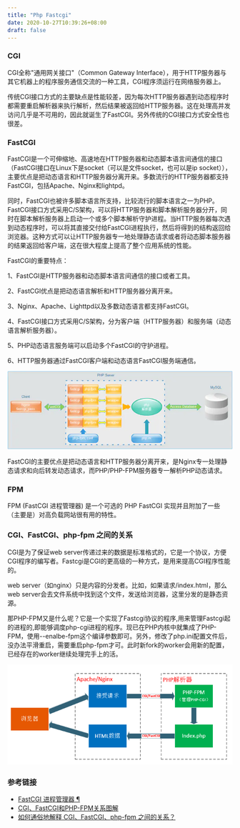 ```yaml
---
title: "Php Fastcgi"
date: 2020-10-27T10:39:26+08:00
draft: false
---
```


### CGI

CGI全称"通用网关接口"（Common Gateway Interface），用于HTTP服务器与其它机器上的程序服务通信交流的一种工具，CGI程序须运行在网络服务器上。

传统CGI接口方式的主要缺点是性能较差，因为每次HTTP服务器遇到动态程序时都需要重启解析器来执行解析，然后结果被返回给HTTP服务器。这在处理高并发访问几乎是不可用的，因此就诞生了FastCGI。另外传统的CGI接口方式安全性也很差。


### FastCGI

FastCGI是一个可伸缩地、高速地在HTTP服务器和动态脚本语言间通信的接口（FastCGI接口在Linux下是socket（可以是文件socket，也可以是ip socket）），主要优点是把动态语言和HTTP服务器分离开来。多数流行的HTTP服务器都支持FastCGI，包括Apache、Nginx和lightpd。

同时，FastCGI也被许多脚本语言所支持，比较流行的脚本语言之一为PHP。FastCGI接口方式采用C/S架构，可以将HTTP服务器和脚本解析服务器分开，同时在脚本解析服务器上启动一个或多个脚本解析守护进程。当HTTP服务器每次遇到动态程序时，可以将其直接交付给FastCGI进程执行，然后将得到的结构返回给浏览器。这种方式可以让HTTP服务器专一地处理静态请求或者将动态脚本服务器的结果返回给客户端，这在很大程度上提高了整个应用系统的性能。

FastCGI的重要特点：

1、FastCGI是HTTP服务器和动态脚本语言间通信的接口或者工具。

2、FastCGI优点是把动态语言解析和HTTP服务器分离开来。

3、Nginx、Apache、Lighttpd以及多数动态语言都支持FastCGI。

4、FastCGI接口方式采用C/S架构，分为客户端（HTTP服务器）和服务端（动态语言解析服务器）。

5、PHP动态语言服务端可以启动多个FastCGI的守护进程。

6、HTTP服务器通过FastCGI客户端和动态语言FastCGI服务端通信。


![Nginx+FastCGI运作过程](/images/5350978-fcd13cc99e17f59a.webp)

FastCGI的主要优点是把动态语言和HTTP服务器分离开来，是Nginx专一处理静态请求和向后转发动态请求，而PHP/PHP-FPM服务器专一解析PHP动态请求。


### FPM
FPM (FastCGI 进程管理器) 是一个可选的 PHP FastCGI 实现并且附加了一些（主要是）对高负载网站很有用的特性。

### CGI、FastCGI、php-fpm 之间的关系

CGI是为了保证web server传递过来的数据是标准格式的，它是一个协议，方便CGI程序的编写者。Fastcgi是CGI的更高级的一种方式，是用来提高CGI程序性能的。

web server（如nginx）只是内容的分发者。比如，如果请求/index.html，那么web server会去文件系统中找到这个文件，发送给浏览器，这里分发的是静态资源。

那PHP-FPM又是什么呢？它是一个实现了Fastcgi协议的程序,用来管理Fastcgi起的进程的,即能够调度php-cgi进程的程序。现已在PHP内核中就集成了PHP-FPM，使用--enalbe-fpm这个编译参数即可。另外，修改了php.ini配置文件后，没办法平滑重启，需要重启php-fpm才可。此时新fork的worker会用新的配置，已经存在的worker继续处理完手上的活。

![cgi](/images/cgi.png)

### 参考链接 

- [FastCGI 进程管理器 ¶](https://www.php.net/manual/zh/book.fpm.php)
- [CGI、FastCGI和PHP-FPM关系图解](https://www.awaimai.com/371.html)
- [如何通俗地解释 CGI、FastCGI、php-fpm 之间的关系？](https://www.zhihu.com/question/30672017)